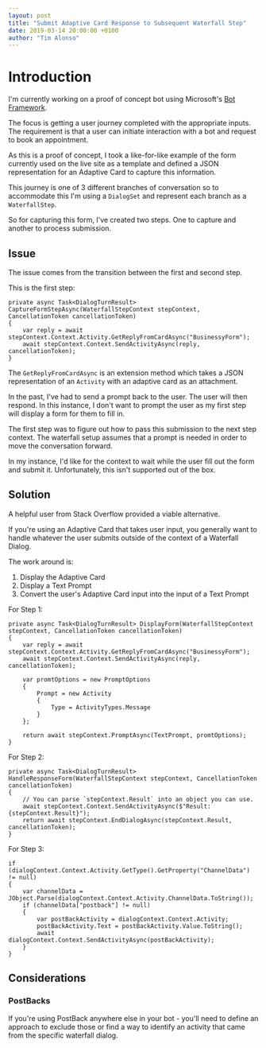 ```yaml
---
layout: post
title: "Submit Adaptive Card Response to Subsequent Waterfall Step"
date: 2019-03-14 20:00:00 +0100
author: "Tim Alonso"
---
```


# Introduction

I'm currently working on a proof of concept bot using Microsoft's [Bot Framework](https://dev.botframework.com/).

The focus is getting a user journey completed with the appropriate inputs. The requirement is that a user can initiate interaction with a bot and request to book an appointment.

As this is a proof of concept, I took a like-for-like example of the form currently used on the live site as a template and defined a JSON representation for an Adaptive Card to capture this information.

This journey is one of 3 different branches of conversation so to accommodate this I'm using a `DialogSet` and represent each branch as a `WaterfallStep`.

So for capturing this form, I've created two steps. One to capture and another to process submission.

## Issue

The issue comes from the transition between the first and second step.

This is the first step:

```
private async Task<DialogTurnResult> CaptureFormStepAsync(WaterfallStepContext stepContext, CancellationToken cancellationToken)
{
    var reply = await stepContext.Context.Activity.GetReplyFromCardAsync("BusinessyForm");
    await stepContext.Context.SendActivityAsync(reply, cancellationToken);
}
```

The `GetReplyFromCardAsync` is an extension method which takes a JSON representation of an `Activity` with an adaptive card as an attachment.

In the past, I've had to send a prompt back to the user. The user will then respond. In this instance, I don't want to prompt the user as my first step will display a form for them to fill in.

The first step was to figure out how to pass this submission to the next step context. The waterfall setup assumes that a prompt is needed in order to move the conversation forward.

In my instance, I'd like for the context to wait while the user fill out the form and submit it. Unfortunately, this isn't supported out of the box.

## Solution

A helpful user from Stack Overflow provided a viable alternative.

If you're using an Adaptive Card that takes user input, you generally want to handle whatever the user submits outside of the context of a Waterfall Dialog.

The work around is:

1. Display the Adaptive Card
2. Display a Text Prompt
3. Convert the user's Adaptive Card input into the input of a Text Prompt

For Step 1:
```
private async Task<DialogTurnResult> DisplayForm(WaterfallStepContext stepContext, CancellationToken cancellationToken)
{
    var reply = await stepContext.Context.Activity.GetReplyFromCardAsync("BusinessyForm");
    await stepContext.Context.SendActivityAsync(reply, cancellationToken);

    var promtOptions = new PromptOptions
    {
        Prompt = new Activity
        {
            Type = ActivityTypes.Message
        }
    };

    return await stepContext.PromptAsync(TextPrompt, promtOptions);
}
```

For Step 2:
```
private async Task<DialogTurnResult> HandleResponseForm(WaterfallStepContext stepContext, CancellationToken cancellationToken)
{
    // You can parse `stepContext.Result` into an object you can use.
    await stepContext.Context.SendActivityAsync($"Result: {stepContext.Result}");
    return await stepContext.EndDialogAsync(stepContext.Result, cancellationToken);
}
```

For Step 3:
```
if (dialogContext.Context.Activity.GetType().GetProperty("ChannelData") != null)
{
    var channelData = JObject.Parse(dialogContext.Context.Activity.ChannelData.ToString());
    if (channelData["postback"] != null)
    {
        var postBackActivity = dialogContext.Context.Activity;
        postBackActivity.Text = postBackActivity.Value.ToString();
        await dialogContext.Context.SendActivityAsync(postBackActivity);
    }
}
```

## Considerations

### PostBacks

If you're using PostBack anywhere else in your bot - you'll need to define an approach to exclude those or find a way to identify an activity that came from the specific waterfall dialog.